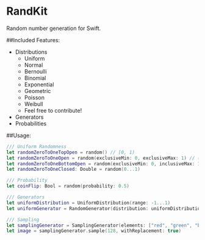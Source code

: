 # RandKit

Random number generation for Swift.

##Included Features:
- Distributions
  - Uniform
  - Normal
  - Bernoulli
  - Binomial
  - Exponential
  - Geometric
  - Poisson
  - Weibull
  - Feel free to contribute!
- Generators
- Probabilities

##Usage:
``` swift
/// Uniform Randomness
let randomZeroToOneTopOpen = random() // [0, 1)
let randomZeroToOneOpen = random(exclusiveMin: 0, exclusiveMax: 1) // (0, 1)
let randomZeroToOneBottomOpen = random(exclusiveMin: 0, inclusiveMax: 1) // (0, 1]
let randomZeroToOneClosed: Double = random(0...1)

/// Probability
let coinFlip: Bool = random(probability: 0.5)

/// Generators
let uniformDistribution = UniformDistribution(range: -1...1)
let uniformGenerator = RandomGenerator(distribution: uniformDistribution)

/// Sampling
let samplingGenerator = SamplingGenerator(elements: ["red", "green", "blue"], uniformDistribution)
let image = samplingGenerator.sample(128, withReplacement: true)
```

